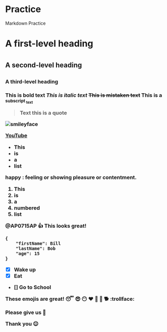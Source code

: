 # Practice
Markdown Practice
<h1> A first-level heading <h1>
<h2> A second-level heading <h2>
<h3> A third-level heading <h3>

**This is bold text**
_This is italic text_
~~This is mistaken text~~
This is a <sub>subscript<sub> text

> Text this is a quote


![smileyface](smileyface.png)

[YouTube](https://www.youtube.com)

- This
- is 
- a 
- list

happy
: feeling or showing pleasure or contentment.

1. This
1. is
1. a
1. numbered
1. list

@AP0715AP :+1: This looks great!

```
{
    "firstName": Bill
    "lastName": Bob
    "age": 15
}
```

[^1]: This be footnote

- [x] Wake up
- [x] Eat
- [] Go to School

These emojis are great! :sleeping: :sunglasses: :no_mouth: :heart: :musical_note: :speak_no_evil: :dog2: :trollface:

Please give us :chocolate_bar:

Thank you :relieved: